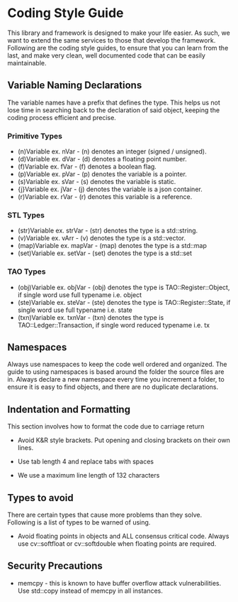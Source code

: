 # Coding Style Guide

This library and framework is designed to make your life easier. As such, we want to extend the same services to those that develop the framework. Following are the coding style guides, to ensure that you can learn from the last, and make very clean, well documented code that can be easily maintainable.


## Variable Naming Declarations

The variable names have a prefix that defines the type. This helps us not lose time in searching back to the declaration of said object, keeping the coding process efficient and precise.


### Primitive Types

* (n)Variable ex. nVar - (n) denotes an integer (signed / unsigned).
* (d)Variable ex. dVar - (d) denotes a floating point number.
* (f)Variable ex. fVar - (f) denotes a boolean flag.
* (p)Variable ex. pVar - (p) denotes the variable is a pointer.
* (s)Variable ex. sVar - (s) denotes the variable is static.
* {j}Variable ex. jVar - (j) denotes the variable is a json container.
* (r)Variable ex. rVar - (r) denotes this variable is a reference.

### STL Types

* (str)Variable ex. strVar - (str) denotes the type is a std::string.
* (v)Variable   ex. vArr     - (v)   denotes the type is a std::vector.
* (map)Variable ex. mapVar - (map) denotes the type is a std::map
* (set)Variable ex. setVar - (set) denotes the type is a std::set

### TAO Types
* (obj)Variable ex. objVar - (obj) denotes the type is TAO::Register::Object, if single word use full typename i.e. object
* (ste)Variable ex. steVar - (ste) denotes the type is TAO::Register::State, if single word use full typename i.e. state
* (txn)Variable ex. txnVar - (txn) denotes the type is TAO::Ledger::Transaction, if single word reduced typename i.e. tx

## Namespaces

Always use namespaces to keep the code well ordered and organized. The guide to using namespaces is based around the folder the source files are in. Always declare a new namespace every time you increment a folder, to ensure it is easy to find objects, and there are no duplicate declarations.


## Indentation and Formatting

This section involves how to format the code due to carriage return

* Avoid K&R style brackets. Put opening and closing brackets on their own lines.

* Use tab length 4 and replace tabs with spaces

* We use a maximum line length of 132 characters


## Types to avoid

There are certain types that cause more problems than they solve. Following is a list of types to be warned of using.

* Avoid floating points in objects and ALL consensus critical code. Always use cv::softfloat or cv::softdouble when floating points
are required.


## Security Precautions

* memcpy - this is known to have buffer overflow attack vulnerabilities. Use std::copy instead of memcpy in all instances.
